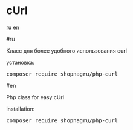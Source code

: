 # cUrl

[ru](#ru) [en](#en)

#ru

Класс для более удобного использования curl

установка:
<pre>
composer require shopnagru/php-curl
</pre>

#en

Php class for easy cUrl

installation:
<pre>
composer require shopnagru/php-curl
</pre>